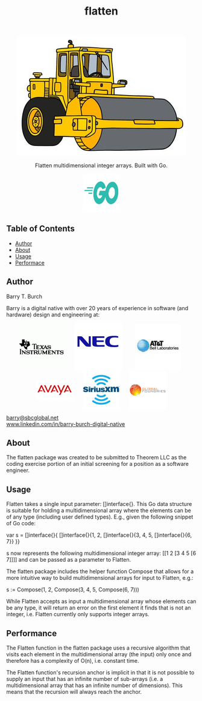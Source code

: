 <h1 align="center"> flatten </h1> <br>
<p align="center">
    <img src="./assets/images/steam-roller.jpg">
</p>

<p align="center">
  Flatten multidimensional integer arrays. Built with Go.
</p>

<p align="center">
    <img src="./assets/images/go-logo.png" height="100" width="100">
</p>

## Table of Contents

- [Author](#author)
- [About](#about)
- [Usage](#usage)
- [Performace](#performance)

## Author
Barry T. Burch<br>

Barry is a digital native with over 20 years of experience in software (and hardware) design and engineering at:

<p align="middle">
    <img src="./assets/images/ti-logo-2.png" align="center" hspace="10">
    <img src="./assets/images/nec-logo-2.png" align="center" hspace="10">
    <img src="./assets/images/att-logo-2.jpeg" align="center" hspace="20">
    <img src="./assets/images/avaya-logo-2.png" width="100" align="center" hspace="10">
    <img src="./assets/images/sxm-logo.jpeg" width="100" align="center" hspace="10">
    <img src="./assets/images/gf-logo.jpeg" width="100" align="center" hspace="10">
</p>

barry@sbcglobal.net<br>
www.linkedin.com/in/barry-burch-digital-native<br>

## About

The flatten package was created to be submitted to Theorem LLC as the coding exercise portion of an initial screening for a position as a software engineer.


## Usage

Flatten takes a single input parameter: []interface{}. This Go data structure is suitable for holding a multidimensional
array where the elements can be of any type (including user defined types). E.g., given the following snippet of Go code:

var s = []interface{}{ []interface{}{1, 2, []interface{}{3, 4, 5, []interface{}{6, 7}} }}

s now represents the following multidimensional integer array: [[1 2 [3 4 5 [6 7]]]] and can be passed as a parameter
to Flatten.

The flatten package includes the helper function Compose that allows for a more intuitive way to build 
multidimensional arrays for input to Flatten, e.g.:

s := Compose(1, 2, Compose(3, 4, 5, Compose(6, 7)))

While Flatten accepts as input a multidimensional array whose elements can be any type, it will return an error
on the first element it finds that is not an integer, i.e. Flatten currently only supports integer arrays.

## Performance
The Flatten function in the flatten package uses a recursive algorithm that visits each element in the multidimensional array (the input) only once and therefore has a complexity of O(n), i.e. constant time.

The Flatten function's recursion anchor is implicit in that it is not possible to supply an input that has an 
infinite number of sub-arrays (i.e. a multidimensional array that has an infinite number of dimensions). This means
that the recursion will always reach the anchor.

